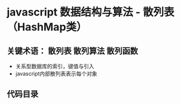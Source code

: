 # javascript 数据结构与算法 - 散列表（HashMap类）

## 关键术语： 散列表 散列算法 散列函数 
- 关系型数据库的索引，键值与引入
- javascript内部散列表表示每个对象


## 代码目录